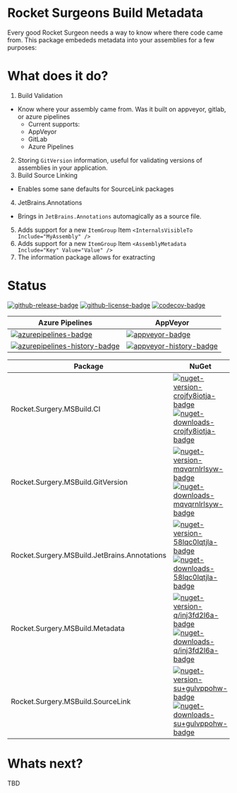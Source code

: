 # Rocket Surgeons Build Metadata

Every good Rocket Surgeon needs a way to know where there code came from.  This package embededs metadata into your assemblies for a few purposes:


# What does it do?
1) Build Validation
  * Know where your assembly came from.  Was it built on appveyor, gitlab, or azure pipelines
    * Current supports:
    * AppVeyor
    * GitLab
    * Azure Pipelines
2) Storing `GitVersion` information, useful for validating versions of assemblies in your application.
3) Build Source Linking
  * Enables some sane defaults for SourceLink packages
4) JetBrains.Annotations
  * Brings in `JetBrains.Annotations` automagically as a source file.
5) Adds support for a new `ItemGroup` Item `<InternalsVisibleTo Include="MyAssembly" />`
5) Adds support for a new `ItemGroup` Item `<AssemblyMetadata Include="Key" Value="Value" />`
6) The information package allows for exatracting

# Status
<!-- badges -->
[![github-release-badge]][github-release]
[![github-license-badge]][github-license]
[![codecov-badge]][codecov]
<!-- badges -->

<!-- history badges -->
| Azure Pipelines | AppVeyor |
| --------------- | -------- |
| [![azurepipelines-badge]][azurepipelines] | [![appveyor-badge]][appveyor] |
| [![azurepipelines-history-badge]][azurepipelines-history] | [![appveyor-history-badge]][appveyor-history] |
<!-- history badges -->

<!-- nuget packages -->
| Package | NuGet |
| ------- | ----- |
| Rocket.Surgery.MSBuild.CI | [![nuget-version-crojfy8iotja-badge]![nuget-downloads-crojfy8iotja-badge]][nuget-crojfy8iotja] |
| Rocket.Surgery.MSBuild.GitVersion | [![nuget-version-mqvqrnlrlsyw-badge]![nuget-downloads-mqvqrnlrlsyw-badge]][nuget-mqvqrnlrlsyw] |
| Rocket.Surgery.MSBuild.JetBrains.Annotations | [![nuget-version-58lqc0lqtjla-badge]![nuget-downloads-58lqc0lqtjla-badge]][nuget-58lqc0lqtjla] |
| Rocket.Surgery.MSBuild.Metadata | [![nuget-version-q/inj3fd2l6a-badge]![nuget-downloads-q/inj3fd2l6a-badge]][nuget-q/inj3fd2l6a] |
| Rocket.Surgery.MSBuild.SourceLink | [![nuget-version-su+gulvppohw-badge]![nuget-downloads-su+gulvppohw-badge]][nuget-su+gulvppohw] |
<!-- nuget packages -->

# Whats next?
TBD

<!-- generated references -->
[github-release]: https://github.com/RocketSurgeonsGuild/MSBuild.Targets/releases/latest
[github-release-badge]: https://img.shields.io/github/release/RocketSurgeonsGuild/MSBuild.Targets.svg?logo=github&style=flat "Latest Release"
[github-license]: https://github.com/RocketSurgeonsGuild/MSBuild.Targets/blob/master/LICENSE
[github-license-badge]: https://img.shields.io/github/license/RocketSurgeonsGuild/MSBuild.Targets.svg?style=flat "License"
[codecov]: https://codecov.io/gh/RocketSurgeonsGuild/MSBuild.Targets
[codecov-badge]: https://img.shields.io/codecov/c/github/RocketSurgeonsGuild/MSBuild.Targets.svg?color=E03997&label=codecov&logo=codecov&logoColor=E03997&style=flat "Code Coverage"
[azurepipelines]: https://rocketsurgeonsguild.visualstudio.com/Libraries/_build/latest?definitionId=5&branchName=master
[azurepipelines-badge]: https://img.shields.io/azure-devops/build/rocketsurgeonsguild/Libraries/5.svg?color=98C6FF&label=azure%20pipelines&logo=azuredevops&logoColor=98C6FF&style=flat "Azure Pipelines Status"
[azurepipelines-history]: https://rocketsurgeonsguild.visualstudio.com/Libraries/_build?definitionId=5&branchName=master
[azurepipelines-history-badge]: https://buildstats.info/azurepipelines/chart/rocketsurgeonsguild/Libraries/5?includeBuildsFromPullRequest=false "Azure Pipelines History"
[appveyor]: https://ci.appveyor.com/project/RocketSurgeonsGuild/MSBuild.Targets
[appveyor-badge]: https://img.shields.io/appveyor/ci/RocketSurgeonsGuild/MSBuild.Targets.svg?color=00b3e0&label=appveyor&logo=appveyor&logoColor=00b3e0&style=flat "AppVeyor Status"
[appveyor-history]: https://ci.appveyor.com/project/RocketSurgeonsGuild/MSBuild.Targets/history
[appveyor-history-badge]: https://buildstats.info/appveyor/chart/RocketSurgeonsGuild/MSBuild.Targets?includeBuildsFromPullRequest=false "AppVeyor History"
[nuget-crojfy8iotja]: https://www.nuget.org/packages/Rocket.Surgery.MSBuild.CI/
[nuget-version-crojfy8iotja-badge]: https://img.shields.io/nuget/v/Rocket.Surgery.MSBuild.CI.svg?color=004880&logo=nuget&style=flat-square "NuGet Version"
[nuget-downloads-crojfy8iotja-badge]: https://img.shields.io/nuget/dt/Rocket.Surgery.MSBuild.CI.svg?color=004880&logo=nuget&style=flat-square "NuGet Downloads"
[nuget-mqvqrnlrlsyw]: https://www.nuget.org/packages/Rocket.Surgery.MSBuild.GitVersion/
[nuget-version-mqvqrnlrlsyw-badge]: https://img.shields.io/nuget/v/Rocket.Surgery.MSBuild.GitVersion.svg?color=004880&logo=nuget&style=flat-square "NuGet Version"
[nuget-downloads-mqvqrnlrlsyw-badge]: https://img.shields.io/nuget/dt/Rocket.Surgery.MSBuild.GitVersion.svg?color=004880&logo=nuget&style=flat-square "NuGet Downloads"
[nuget-58lqc0lqtjla]: https://www.nuget.org/packages/Rocket.Surgery.MSBuild.JetBrains.Annotations/
[nuget-version-58lqc0lqtjla-badge]: https://img.shields.io/nuget/v/Rocket.Surgery.MSBuild.JetBrains.Annotations.svg?color=004880&logo=nuget&style=flat-square "NuGet Version"
[nuget-downloads-58lqc0lqtjla-badge]: https://img.shields.io/nuget/dt/Rocket.Surgery.MSBuild.JetBrains.Annotations.svg?color=004880&logo=nuget&style=flat-square "NuGet Downloads"
[nuget-q/inj3fd2l6a]: https://www.nuget.org/packages/Rocket.Surgery.MSBuild.Metadata/
[nuget-version-q/inj3fd2l6a-badge]: https://img.shields.io/nuget/v/Rocket.Surgery.MSBuild.Metadata.svg?color=004880&logo=nuget&style=flat-square "NuGet Version"
[nuget-downloads-q/inj3fd2l6a-badge]: https://img.shields.io/nuget/dt/Rocket.Surgery.MSBuild.Metadata.svg?color=004880&logo=nuget&style=flat-square "NuGet Downloads"
[nuget-su+gulvppohw]: https://www.nuget.org/packages/Rocket.Surgery.MSBuild.SourceLink/
[nuget-version-su+gulvppohw-badge]: https://img.shields.io/nuget/v/Rocket.Surgery.MSBuild.SourceLink.svg?color=004880&logo=nuget&style=flat-square "NuGet Version"
[nuget-downloads-su+gulvppohw-badge]: https://img.shields.io/nuget/dt/Rocket.Surgery.MSBuild.SourceLink.svg?color=004880&logo=nuget&style=flat-square "NuGet Downloads"
<!-- generated references -->

<!-- nuke-data
github:
  owner: RocketSurgeonsGuild
  repository: MSBuild.Targets
azurepipelines:
  account: rocketsurgeonsguild
  teamproject: Libraries
  builddefinition: 5
appveyor:
  account: RocketSurgeonsGuild
  build: MSBuild.Targets
-->